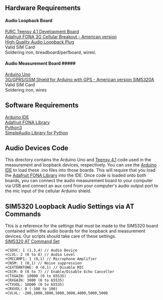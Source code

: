 ## Hardware Requirements ##
#### Audio Loopback Board ####
[PJRC Teensy 4.1 Development Board](https://www.adafruit.com/product/4622)\
[Adafruit FONA 3G Cellular Breakout - American version](https://www.adafruit.com/product/2687)\
[High Quality Audio Loopback Plug](https://www.passmark.com/products/audio_loopback/index.php)\
Valid SIM Card\
Soldering iron, breadboard/perfboard, wires\
#### Audio Measurement Board #####
[Arduino Uno]()\
[3G/GPRS/GSM Shield for Arduino with GPS - American version SIM5320A](https://www.tinyosshop.com/3g-gprs-gsm-shield-for-arduino-sim5320a?filter_name=3G&filter_description=true&filter_sub_category=true)\
Valid SIM Card\
Soldering iron, wires

## Software Requirements ##
[Arduino IDE](https://www.arduino.cc/en/software) \
[Adafruit FONA Library](https://learn.adafruit.com/adafruit-fona-mini-gsm-gprs-cellular-phone-module/arduino-test)\
[Python3](https://www.python.org/downloads/)\
[SimpleAudio Library for Python](https://simpleaudio.readthedocs.io/en/latest/installation.html)

## Audio Devices Code ##
This directory contains the Arduino Uno and [Teensy 4.1](https://www.adafruit.com/product/4622) code used in the measurement and loopback devices, respectively. You can use the [Arduino IDE](https://www.arduino.cc/en/software) to load these .ino files into those boards. This will require that you load the [Adafruit FONA Library](https://learn.adafruit.com/adafruit-fona-mini-gsm-gprs-cellular-phone-module/arduino-test) into the IDE.
Once code is loaded onto both boards, you can connect the audio measurement board to your computer via USB and connect an aux cord from your computer's audio output port to the mic input of the cellular Arduino shield.

## SIM5320 Loopback Audio Settings via AT Commands ##
This is a reference for the settings that must be made to the SIM5320 board contained within the audio boards for the loopback and measurement devices. Our scripts should take care of these settings.\
[SIM5320 AT Command Set](https://cdn-shop.adafruit.com/datasheets/SIMCOM_SIM5320_ATC_EN_V2.02.pdf)

~~~
+CSDVC: 1 (1,3,4) // Audio Device
+CLVL: 2 (0 to 8) // Audio Level
+CMICAMP1: 1 (0,1) // Microphone Amplifier
+CNSM: 1 (0,1) // Noise suppression
+CEXTERNTONE: 0 (0,1) // Disable MIC
+CECM: 0 (0 to 7) // Enable/Disable Echo Canceller
+CTXGAIN: 10000 (0 to 65535)
+CRXGAIN: 3000 (0 to 65535)
+CTXVOL: 10000 (0 to 65535)
+CRXVOL: 0 (-100 to 100)
+CVLVL: -200,1000,3000,5000,3000,4000,5000,5000
~~~
